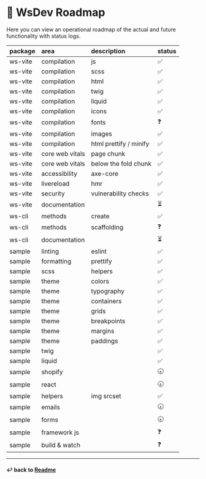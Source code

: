# 🔵 WsDev Roadmap

Here you can view an operational roadmap of the actual and future functionality with status logs.

|package          | area             | description                   | status     |
|:----------------|:---------------- |:------------------------------|:-----------|	
|ws-vite          |compilation       |js                             |✅          |
|ws-vite          |compilation       |scss                           |✅          |
|ws-vite          |compilation       |html                           |✅          |
|ws-vite          |compilation       |twig                           |✅          |
|ws-vite          |compilation       |liquid                         |✅          |
|ws-vite          |compilation       |icons                          |✅          |
|ws-vite          |compilation       |fonts                          |❓          |
|ws-vite          |compilation       |images                         |✅          |
|ws-vite          |compilation       |html prettify / minify         |✅          |
|ws-vite          |core web vitals   |page chunk                     |✅          |
|ws-vite          |core web vitals   |below the fold chunk           |✅          |
|ws-vite          |accessibility     |axe-core                       |✅          |
|ws-vite          |livereload        |hmr                            |✅          |
|ws-vite          |security          |vulnerability checks           |✅          |
|ws-vite          |documentation     |                               |⏳          |
|ws-cli           |methods           |create                         |✅          |
|ws-cli           |methods           |scaffolding                    |❓          |
|ws-cli           |documentation     |                               |⏳          |
|sample           |linting           |eslint                         |✅          |
|sample           |formatting        |prettify                       |✅          |
|sample           |scss              |helpers                        |✅          |
|sample           |theme             |colors                         |✅          |
|sample           |theme             |typography                     |✅          |
|sample           |theme             |containers                     |✅          |
|sample           |theme             |grids                          |✅          |
|sample           |theme             |breakpoints                    |✅          |
|sample           |theme             |margins                        |✅          |
|sample           |theme             |paddings                       |✅          |
|sample           |twig              |                               |✅          |
|sample           |liquid            |                               |✅          |
|sample           |shopify           |                               |🕣          |
|sample           |react             |                               |🕣          |
|sample           |helpers           |img srcset                     |✅          |
|sample           |emails            |                               |🕣          |
|sample           |forms             |                               |🕣          |
|sample           |framework js      |                               |❓          |
|sample           |build & watch     |                               |❓          |

---
#### ↩ back to [Readme](../README.md) 
